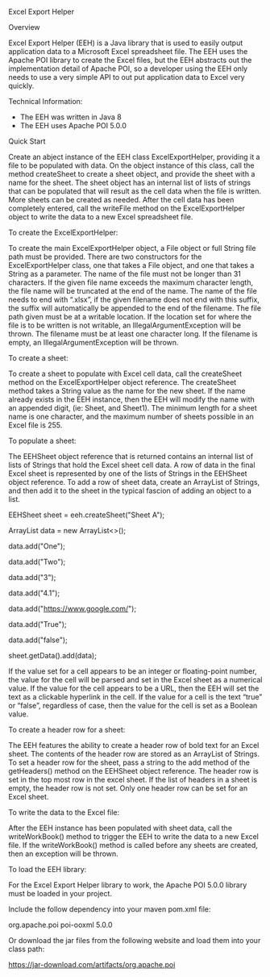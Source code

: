 Excel Export Helper

Overview 

Excel Export Helper (EEH) is a Java library that is used to easily output application data to a Microsoft Excel spreadsheet file. The EEH uses the Apache POI library to create the Excel files, but the EEH abstracts out the implementation detail of Apache POI, so a developer using the EEH only needs to use a very simple API to out put application data to Excel very quickly. 

Technical Information:
* The EEH was written in Java 8
* The EEH uses Apache POI 5.0.0

Quick Start

Create an abject instance of the EEH class ExcelExportHelper, providing it a file to be populated with data. On the object instance of this class, call the method createSheet to create a sheet object, and provide the sheet with a name for the sheet. The sheet object has an internal list of lists of strings that can be populated that will result as the cell data when the file is written. More sheets can be created as needed. After the cell data has been completely entered, call the writeFile method on the ExcelExportHelper object to write the data to a new Excel spreadsheet file.

To create the ExcelExportHelper:

To create the main ExcelExportHelper object, a File object or full String file path must be provided. There are two constructors for the ExcelExportHelper class, one that takes a File object, and one that takes a String as a parameter. The name of the file must not be longer than 31 characters. If the given file name exceeds the maximum character length, the file name will be truncated at the end of the name. The name of the file needs to end with “.xlsx”, if the given filename does not end with this suffix, the suffix will automatically be appended to the end of the filename. The file path given must be at a writable location. If the location set for where the file is to be written is not writable, an IllegalArgumentException will be thrown. The filename must be at least one character long. If the filename is empty, an IllegalArgumentException will be thrown. 

To create a sheet:

To create a sheet to populate with Excel cell data, call the createSheet method on the ExcelExportHelper object reference. The createSheet method takes a String value as the name for the new sheet. If the name already exists in the EEH instance, then the EEH will modify the name with an appended digit, (ie: Sheet, and Sheet1). The minimum length for a sheet name is one character, and the maximum number of sheets possible in an Excel file is 255. 

To populate a sheet:

The EEHSheet object reference that is returned contains an internal list of lists of Strings that hold the Excel sheet cell data. A row of data in the final Excel sheet is represented by one of the lists of Strings in the EEHSheet object reference. To add a row of sheet data, create an ArrayList of Strings, and then add it to the sheet in the typical fascion of adding an object to a list. 

EEHSheet sheet = eeh.createSheet("Sheet A");

ArrayList<String> data = new ArrayList<>();

data.add("One");

data.add("Two");

data.add("3");

data.add("4.1");

data.add("https://www.google.com/");

data.add("True");

data.add("false");

sheet.getData().add(data);

If the value set for a cell appears to be an integer or floating-point number, the value for the cell will be parsed and set in the Excel sheet as a numerical value. If the value for the cell appears to be a URL, then the EEH will set the text as a clickable hyperlink in the cell.  If the value for a cell is the text “true” or “false”, regardless of case, then the value for the cell is set as a Boolean value. 

To create a header row for a sheet:

The EEH features the ability to create a header row of bold text for an Excel sheet. The contents of the header row are stored as an ArrayList of Strings. To set a header row for the sheet, pass a string to the add method of the getHeaders() method on the EEHSheet object reference. The header row is set in the top most row in the excel sheet. If the list of headers in a sheet is empty, the header row is not set. Only one header row can be set for an Excel sheet. 

To write the data to the Excel file:

After the EEH instance has been populated with sheet data, call the writeWorkBook() method to trigger the EEH to write the data to a new Excel file. If the writeWorkBook() method is called before any sheets are created, then an exception will be thrown. 

To load the EEH library:

For the Excel Export Helper library to work, the Apache POI 5.0.0 library must be loaded in your project. 

Include the follow dependency into your maven pom.xml file:

<dependency>
<groupId>org.apache.poi</groupId>
<artifactId>poi-ooxml</artifactId>
<version>5.0.0</version>
</dependency>

Or download the jar files from the following website and load them into your class path:

https://jar-download.com/artifacts/org.apache.poi


